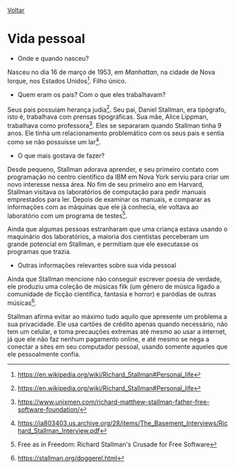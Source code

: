 [Voltar](intro.md)

Vida pessoal
====

- Onde e quando nasceu? <br>
  
Nasceu no dia 16 de março de 1953, em *Manhattan*, na cidade de Nova Iorque, nos Estados Unidos[^1]. Filho único.

[^1]: https://en.wikipedia.org/wiki/Richard_Stallman#Personal_life
  
- Quem eram os pais? Com o que eles trabalhavam? <br>

Seus pais possuiam herança judia[^1]. Seu pai, Daniel Stallman, era tipógrafo, isto é, trabalhava com prensas tipográficas. Sua mãe, Alice Lippman, trabalhava como professora[^2]. Eles se separaram quando Stallman tinha 9 anos. Ele tinha um relacionamento problemático com os seus pais e sentia como se não possuísse um lar[^3].

- O que mais gostava de fazer? <br>

Desde pequeno, Stallman adorava aprender, e seu primeiro contato com programação no centro científico da IBM em Nova York serviu para criar um novo interesse nessa área. No fim de seu primeiro ano em Harvard, Stallman visitava os laboratórios de computação para pedir manuais emprestados para ler. Depois de examinar os manuais, e comparar as informações com as máquinas que ele já conhecia, ele voltava ao laboratório com um programa de testes[^4]. 

Ainda que algumas pessoas estranharam que uma criança estava usando o maquinário dos laboratórios, a maioria dos cientistas perceberam um grande potencial em Stallman, e permitiam que ele executasse os programas que trazia.

- Outras informações relevantes sobre sua vida pessoal <br>

Ainda que Stallman mencione não conseguir escrever poesia de verdade, ele produziu uma coleção de músicas filk (um gênero de música ligado a comunidade de ficção científica, fantasia e horror) e paródias de outras músicas[^5].

Stallman afirma evitar ao máximo tudo aquilo que apresente um problema a sua privacidade. Ele usa cartões de crédito apenas quando necessário, não tem um celular, e toma precauções extremas até mesmo ao usar a internet, já que ele não faz nenhum pagamento online, e até mesmo se nega a conectar a sites em seu computador pessoal, usando somente aqueles que ele pessoalmente confia.

[^2]: https://www.unixmen.com/richard-matthew-stallman-father-free-software-foundation/
[^3]: https://ia803403.us.archive.org/28/items/The_Basement_Interviews/Richard_Stallman_Interview.pdf
[^4]: Free as in Freedom: Richard Stallman's Crusade for Free Software
[^5]: https://stallman.org/doggerel.html
